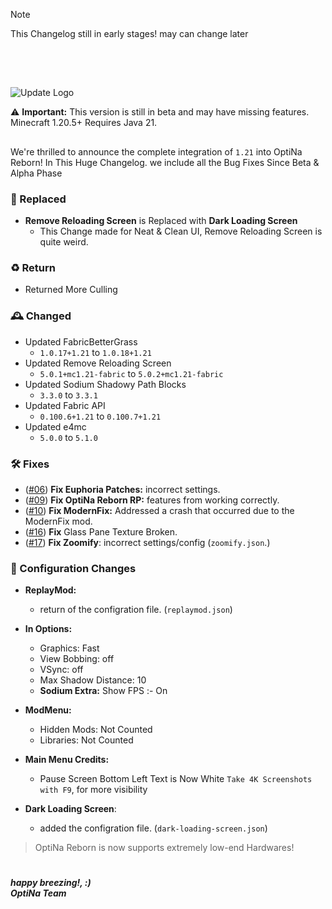 > [!NOTE]  
> This Changelog still in early stages! may can change later

##

<br>
<br>

![Update Logo](https://github.com/OptiNa-Team/OptiNa-Reborn/blob/main/update_banners/major_update.png?raw=true)

⚠️ **Important:** This version is still in beta and may have missing features. Minecraft 1.20.5+ Requires Java 21.

##

We're thrilled to announce the complete integration of `1.21` into OptiNa Reborn! 
In This Huge Changelog. we include all the Bug Fixes Since Beta & Alpha Phase 

### 🚂 Replaced
- **Remove Reloading Screen** is Replaced with **Dark Loading Screen**
    - This Change made for Neat & Clean UI, Remove Reloading Screen is quite weird.

### ♻️ Return
- Returned More Culling

### 🕰️ Changed
- Updated FabricBetterGrass 
    - `1.0.17+1.21` to `1.0.18+1.21`
- Updated Remove Reloading Screen 
    - `5.0.1+mc1.21-fabric` to `5.0.2+mc1.21-fabric`
- Updated Sodium Shadowy Path Blocks
    - `3.3.0` to `3.3.1`
- Updated Fabric API
    - `0.100.6+1.21` to `0.100.7+1.21`
- Updated e4mc
    - `5.0.0` to `5.1.0`

### 🛠️ Fixes
- ([#06](https://github.com/OptiNa-Team/OptiNa-Reborn/issues/6)) **Fix Euphoria Patches:** incorrect settings.
- ([#09](https://github.com/OptiNa-Team/OptiNa-Reborn/issues/9)) **Fix OptiNa Reborn RP:** features from working correctly.
- ([#10](https://github.com/OptiNa-Team/OptiNa-Reborn/issues/10)) **Fix ModernFix:** Addressed a crash that occurred due to the ModernFix mod.
- ([#16](https://github.com/OptiNa-Team/OptiNa-Reborn/issues/16)) **Fix** Glass Pane Texture Broken.
- ([#17](https://github.com/OptiNa-Team/OptiNa-Reborn/issues/17)) **Fix Zoomify**: incorrect settings/config (`zoomify.json`.)

### 📂 Configuration Changes  
- **ReplayMod:**
     - return of the configration file. (`replaymod.json`)
- **In Options:**
     - Graphics: Fast
     - View Bobbing: off
     - VSync: off
     - Max Shadow Distance: 10
     - **Sodium Extra:** Show FPS :- On

- **ModMenu:**
     - Hidden Mods: Not Counted
     - Libraries: Not Counted

- **Main Menu Credits:**
     - Pause Screen Bottom Left Text is Now White `Take 4K Screenshots with F9`, for more visibility
- **Dark Loading Screen**:
     - added the configration file. (`dark-loading-screen.json`)

> OptiNa Reborn is now supports extremely low-end Hardwares!  


#
***happy breezing!, :)*** <br>
***OptiNa Team***
